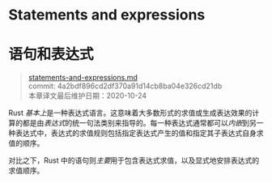 # Statements and expressions
# 语句和表达式

>[statements-and-expressions.md](https://github.com/rust-lang/reference/blob/master/src/statements-and-expressions.md)\
>commit: 4a2bdf896cd2df370a91d14cb8ba04e326cd21db \
>本章译文最后维护日期：2020-10-24

Rust *基本上*是一种表达式语言。这意味着大多数形式的求值或生成表达效果的计算的都是由*表达式*的统一句法类别来指导的。每一种表达式通常都可以*内嵌*到另一种表达式中，表达式的求值规则包括指定表达式产生的值和指定其子表达式自身求值的顺序。

对比之下，Rust 中的语句则*主要*用于包含表达式求值，以及显式地安排表达式的求值顺序。

<!-- 2020-11-7-->
<!-- checked -->
